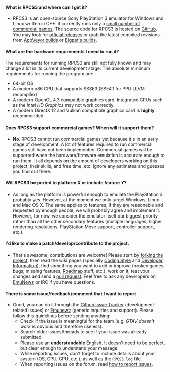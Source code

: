 #### What is RPCS3 and where can I get it?
* RPCS3 is an open-source Sony PlayStation 3 emulator for Windows and Linux written in C++. It currently runs only a [small number of commercial games](http://www.emunewz.net/forum/forumdisplay.php?fid=195). The source code for RPCS3 is hosted on [GitHub](https://github.com/RPCS3/rpcs3/). You may look for [official releases](https://github.com/RPCS3/rpcs3/releases) or grab the latest compiled revisions from [AppVeyor builds](https://ci.appveyor.com/project/rpcs3/rpcs3/branch/master/artifacts) or [Bigpet's builds](https://github.com/Bigpet/rpcs3/releases).

#### What are the hardware requirements I need to run it?
The requirements for running RPCS3 are still not fully known and may change a lot in its current development stage. The absolute minimum requirements for running the program are:
* 64-bit OS
* A modern x86 CPU that supports SSSE3 (SSE4.1 for PPU LLVM recompiler)
* A modern OpenGL 4.3 compatible graphics card. Integrated GPUs such as the *Intel HD Graphics* may not work correctly.
* A modern DirectX 12 and Vulkan compatible graphics card is **highly** recommended.

#### Does RPCS3 support commercial games? When will it support them?
* **No**. RPCS3 cannot run commercial games yet because it's in an early stage of development. A lot of features required to run commercial games still have not been implemented. Commercial games will be supported when the hardware/firmware emulation is accurate enough to run them. It all depends on the amount of developers working on this project, their skills, and free time, etc. Ignore any estimates and guesses you find out there.

#### Will RPCS3 be ported to platform *X* or include feature *Y*?
* As long as the platform is powerful enough to emulate the PlayStation 3, probably yes. However, at the moment we only target Windows, Linux and Mac OS X. The same applies to features, if they are reasonable and requested by enough people, we will probably agree and implement it. However, for now, we consider the emulator itself our biggest priority rather than all the other secondary features (multiple languages, higher rendering resolutions, PlayStation Move support, controller support, etc.).

#### I'd like to make a patch/develop/contribute to the project.
* That's awesome, contributions are welcome! Please start by [forking the project](https://github.com/RPCS3/rpcs3/fork), then read the wiki pages (specially [Coding Style](https://github.com/RPCS3/rpcs3/wiki/Coding-Style) and [Developer Information](https://github.com/RPCS3/rpcs3/wiki/Developer-Information)), find something you want to add or improve (broken games, bugs, missing features, [Roadmap](https://github.com/RPCS3/rpcs3/wiki/Roadmap) stuff, etc.), work on it, test your changes and send a [pull request](https://help.github.com/articles/using-pull-requests). Feel free to ask any developers on [EmuNewz](http://emunewz.net/forum/forumdisplay.php?fid=162) or IRC if you have questions.

#### There is some issue/feedback/comment that I want to report
* Good, you can do it through the [Github Issue Tracker](https://github.com/RPCS3/rpcs3/issues) (development-related issues) or [Emunewz](http://www.emunewz.net/forum/forumdisplay.php?fid=162) (generic inquiries and support). Please follow this guidelines before sending anything:
  - Check if the issue is meaningful for the team (e.g. *GTAV doesn't work* is obvious and therefore useless).
  - Search older issues/threads to see if your issue was already submitted.
  - Please use an **understandable** English. It doesn't need to be perfect, but clear enough to understand your message.
  - While reporting issues, don't forget to include details about your system (OS, CPU, GPU, etc.), as well as the `RPCS3.log` file.
  - When reporting issues on the forum, read [how to report issues](http://www.emunewz.net/forum/showthread.php?tid=171465).
